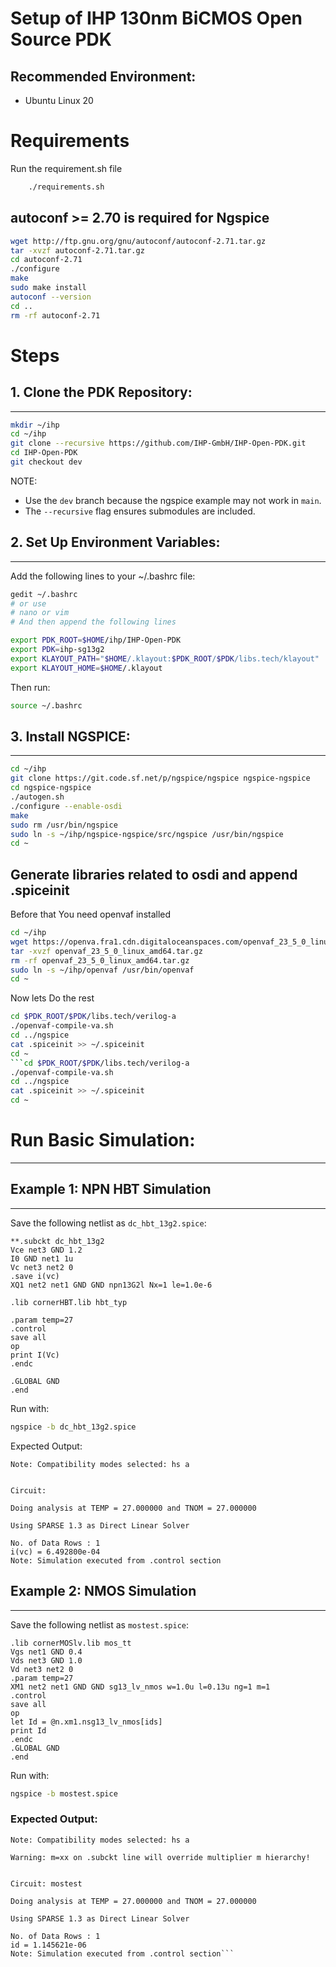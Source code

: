 Setup of IHP 130nm BiCMOS Open Source PDK
==========================================
Recommended Environment:
------------------------
- Ubuntu Linux 20

# Requirements

Run the requirement.sh file 
```bash
    ./requirements.sh
```


## autoconf >= 2.70 is required for Ngspice
```bash
wget http://ftp.gnu.org/gnu/autoconf/autoconf-2.71.tar.gz
tar -xvzf autoconf-2.71.tar.gz
cd autoconf-2.71
./configure
make
sudo make install
autoconf --version
cd ..
rm -rf autoconf-2.71
```


# Steps
## 1. Clone the PDK Repository:
----------------------------
```bash
mkdir ~/ihp
cd ~/ihp 
git clone --recursive https://github.com/IHP-GmbH/IHP-Open-PDK.git
cd IHP-Open-PDK
git checkout dev
```
NOTE:
- Use the `dev` branch because the ngspice example may not work in `main`.
- The `--recursive` flag ensures submodules are included.

## 2. Set Up Environment Variables:
--------------------------------
Add the following lines to your ~/.bashrc file:

```bash
gedit ~/.bashrc
# or use 
# nano or vim
# And then append the following lines
```
```bash
export PDK_ROOT=$HOME/ihp/IHP-Open-PDK
export PDK=ihp-sg13g2
export KLAYOUT_PATH="$HOME/.klayout:$PDK_ROOT/$PDK/libs.tech/klayout"
export KLAYOUT_HOME=$HOME/.klayout
```
Then run:
```bash
source ~/.bashrc
```
## 3. Install NGSPICE:
-------------------
```bash
cd ~/ihp
git clone https://git.code.sf.net/p/ngspice/ngspice ngspice-ngspice
cd ngspice-ngspice
./autogen.sh
./configure --enable-osdi
make
sudo rm /usr/bin/ngspice
sudo ln -s ~/ihp/ngspice-ngspice/src/ngspice /usr/bin/ngspice
cd ~
```


## Generate libraries related to osdi and append .spiceinit 

Before that You need openvaf installed
```bash
cd ~/ihp
wget https://openva.fra1.cdn.digitaloceanspaces.com/openvaf_23_5_0_linux_amd64.tar.gz
tar -xvzf openvaf_23_5_0_linux_amd64.tar.gz
rm -rf openvaf_23_5_0_linux_amd64.tar.gz
sudo ln -s ~/ihp/openvaf /usr/bin/openvaf
cd ~
```

Now lets Do the rest

```bash
cd $PDK_ROOT/$PDK/libs.tech/verilog-a
./openvaf-compile-va.sh 
cd ../ngspice
cat .spiceinit >> ~/.spiceinit
cd ~
```cd $PDK_ROOT/$PDK/libs.tech/verilog-a
./openvaf-compile-va.sh 
cd ../ngspice
cat .spiceinit >> ~/.spiceinit
cd ~
```

#  Run Basic Simulation:
------------------------
## Example 1: NPN HBT Simulation
-----------------------------
Save the following netlist as `dc_hbt_13g2.spice`:
```ngspice
**.subckt dc_hbt_13g2
Vce net3 GND 1.2
I0 GND net1 1u
Vc net3 net2 0
.save i(vc)
XQ1 net2 net1 GND GND npn13G2l Nx=1 le=1.0e-6

.lib cornerHBT.lib hbt_typ

.param temp=27
.control
save all
op
print I(Vc)
.endc

.GLOBAL GND
.end

```

Run with:
```bash
ngspice -b dc_hbt_13g2.spice
```
Expected Output:
```
Note: Compatibility modes selected: hs a


Circuit:

Doing analysis at TEMP = 27.000000 and TNOM = 27.000000

Using SPARSE 1.3 as Direct Linear Solver

No. of Data Rows : 1
i(vc) = 6.492800e-04
Note: Simulation executed from .control section
```

## Example 2: NMOS Simulation
--------------------------
Save the following netlist as `mostest.spice`:
```ngspice
.lib cornerMOSlv.lib mos_tt
Vgs net1 GND 0.4
Vds net3 GND 1.0
Vd net3 net2 0
.param temp=27
XM1 net2 net1 GND GND sg13_lv_nmos w=1.0u l=0.13u ng=1 m=1
.control
save all
op
let Id = @n.xm1.nsg13_lv_nmos[ids]
print Id
.endc
.GLOBAL GND
.end
```
Run with:
```bash
ngspice -b mostest.spice
```
### Expected Output:
```
Note: Compatibility modes selected: hs a

Warning: m=xx on .subckt line will override multiplier m hierarchy!


Circuit: mostest

Doing analysis at TEMP = 27.000000 and TNOM = 27.000000

Using SPARSE 1.3 as Direct Linear Solver

No. of Data Rows : 1
id = 1.145621e-06
Note: Simulation executed from .control section```


